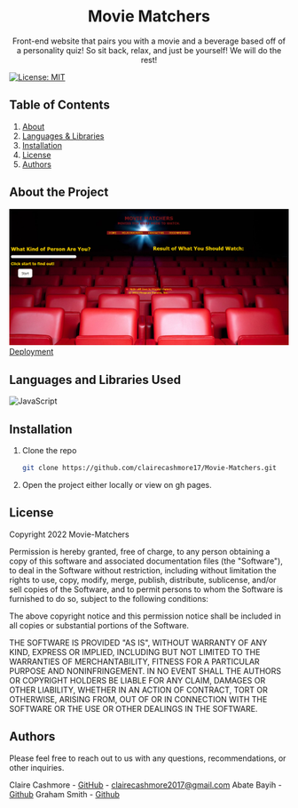 <p align="center">
    <h1 align="center">Movie Matchers</h1>
    <p align="center">Front-end website that pairs you with a movie and a beverage based off of a personality quiz! So sit back, relax, and just be yourself! We will do the rest!</p>
</p>

[![License: MIT](https://img.shields.io/badge/License-MIT-yellow.svg)](https://opensource.org/licenses/MIT)

## Table of Contents

<ol>
    <li><a href="#about-the-project">About</a></li>
    <li><a href="#languages-and-libraries-used">Languages & Libraries</a></li>
    <li><a href="#installation">Installation</a></li>
    <li><a href="#license">License</a></li>
    <li><a href="#authors">Authors</a></li>
</ol>

## About the Project

![Home_screenshot](./assets/imgs/ScreenCap.png)<br />
[Deployment](https://clairecashmore17.github.io/project-1/)

## Languages and Libraries Used

![JavaScript](https://img.shields.io/badge/javascript-%23323330.svg?style=for-the-badge&logo=javascript&logoColor=%23F7DF1E)

## Installation

1. Clone the repo
   ```sh
   git clone https://github.com/clairecashmore17/Movie-Matchers.git
   ```
2. Open the project either locally or view on gh pages.

## License

Copyright 2022 Movie-Matchers

Permission is hereby granted, free of charge, to any person obtaining a copy of this software and associated documentation files (the "Software"), to deal in the Software without restriction, including without limitation the rights to use, copy, modify, merge, publish, distribute, sublicense, and/or sell copies of the Software, and to permit persons to whom the Software is furnished to do so, subject to the following conditions:

The above copyright notice and this permission notice shall be included in all copies or substantial portions of the Software.

THE SOFTWARE IS PROVIDED "AS IS", WITHOUT WARRANTY OF ANY KIND, EXPRESS OR IMPLIED, INCLUDING BUT NOT LIMITED TO THE WARRANTIES OF MERCHANTABILITY, FITNESS FOR A PARTICULAR PURPOSE AND NONINFRINGEMENT. IN NO EVENT SHALL THE AUTHORS OR COPYRIGHT HOLDERS BE LIABLE FOR ANY CLAIM, DAMAGES OR OTHER LIABILITY, WHETHER IN AN ACTION OF CONTRACT, TORT OR OTHERWISE, ARISING FROM, OUT OF OR IN CONNECTION WITH THE SOFTWARE OR THE USE OR OTHER DEALINGS IN THE SOFTWARE.

## Authors

Please feel free to reach out to us with any questions, recommendations, or other inquiries.

Claire Cashmore - [GitHub](https://github.com/claire_cashmore17/) - clairecashmore2017@gmail.com
Abate Bayih - [Github](https://github.com/Abateb)
Graham Smith - [Github](https://github.com/gsmith560/)
